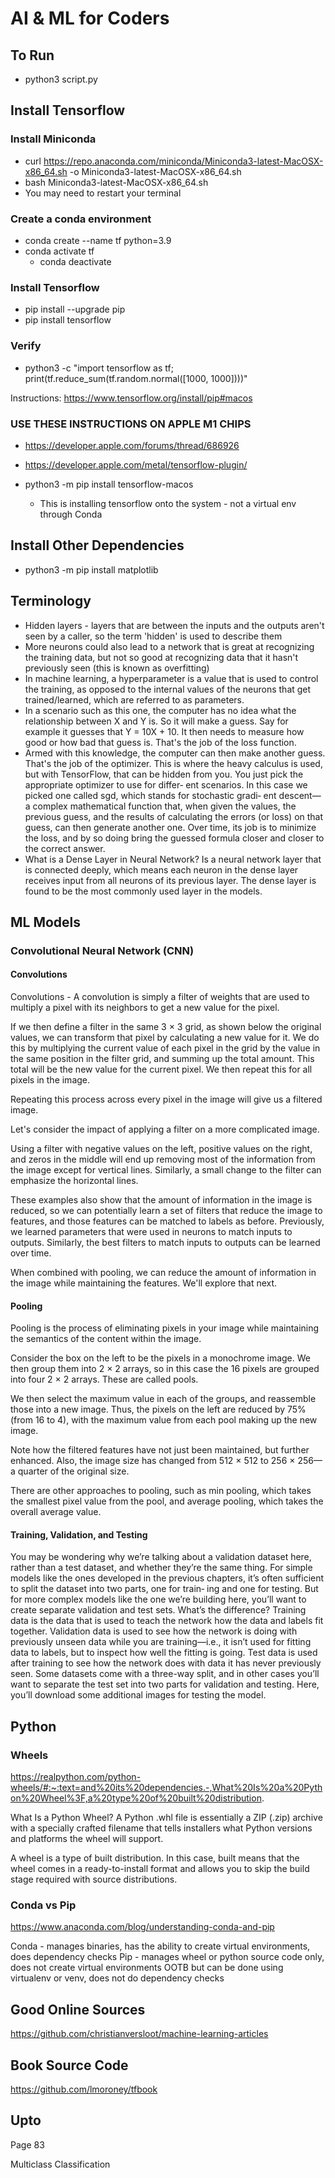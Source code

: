 # AI & ML for Coders

## To Run
* python3 script.py

## Install Tensorflow
### Install Miniconda
* curl https://repo.anaconda.com/miniconda/Miniconda3-latest-MacOSX-x86_64.sh -o Miniconda3-latest-MacOSX-x86_64.sh
* bash Miniconda3-latest-MacOSX-x86_64.sh
* You may need to restart your terminal

### Create a conda environment
* conda create --name tf python=3.9
* conda activate tf
  * conda deactivate

### Install Tensorflow
* pip install --upgrade pip
* pip install tensorflow

### Verify
* python3 -c "import tensorflow as tf; print(tf.reduce_sum(tf.random.normal([1000, 1000])))"

Instructions: https://www.tensorflow.org/install/pip#macos

### USE THESE INSTRUCTIONS ON APPLE M1 CHIPS
* https://developer.apple.com/forums/thread/686926
* https://developer.apple.com/metal/tensorflow-plugin/

* python3 -m pip install tensorflow-macos
  * This is installing tensorflow onto the system - not a virtual env through Conda

## Install Other Dependencies
* python3 -m pip install matplotlib

## Terminology
* Hidden layers - layers that are between the inputs and the outputs aren't seen by a caller, so the term 'hidden' is used to describe them
* More neurons could also lead to a network that is great at recognizing the training data, but not so good at recognizing data that it hasn't previously seen (this is known as overfitting)
* In machine learning, a hyperparameter is a value that is used to control the training, as opposed to the internal values of the neurons that get trained/learned, which are referred to as parameters.
* In a scenario such as this one, the computer has no idea what the relationship between X and Y is. So it will make a guess. Say for example it guesses that Y = 10X + 10. It then needs to measure how good or how bad that guess is. That's the job of the loss function.
* Armed with this knowledge, the computer can then make another guess. That's the job of the optimizer. This is where the heavy calculus is used, but with TensorFlow, that can be hidden from you. You just pick the appropriate optimizer to use for differ‐ ent scenarios. In this case we picked one called sgd, which stands for stochastic gradi‐ ent descent—a complex mathematical function that, when given the values, the previous guess, and the results of calculating the errors (or loss) on that guess, can then generate another one. Over time, its job is to minimize the loss, and by so doing bring the guessed formula closer and closer to the correct answer.
* What is a Dense Layer in Neural Network? Is a neural network layer that is connected deeply, which means each neuron in the dense layer receives input from all neurons of its previous layer. The dense layer is found to be the most commonly used layer in the models.

## ML Models
### Convolutional Neural Network (CNN)
#### Convolutions
Convolutions - A convolution is simply a filter of weights that are used to multiply a pixel with its neighbors to get a new value for the pixel.

If we then define a filter in the same 3 × 3 grid, as shown below the original values, we can transform that pixel by calculating a new value for it. We do this by multiplying the current value of each pixel in the grid by the value in the same position in the filter grid, and summing up the total amount. This total will be the new value for the current pixel. We then repeat this for all pixels in the image.

Repeating this process across every pixel in the image will give us a filtered image.

Let's consider the impact of applying a filter on a more complicated image.

Using a filter with negative values on the left, positive values on the right, and zeros in the middle will end up removing most of the information from the image except for vertical lines. Similarly, a small change to the filter can emphasize the horizontal lines.

These examples also show that the amount of information in the image is reduced, so we can potentially learn a set of filters that reduce the image to features, and those features can be matched to labels as before. Previously, we learned parameters that were used in neurons to match inputs to outputs. Similarly, the best filters to match inputs to outputs can be learned over time.

When combined with pooling, we can reduce the amount of information in the image while maintaining the features. We'll explore that next.

#### Pooling
Pooling is the process of eliminating pixels in your image while maintaining the semantics of the content within the image.

Consider the box on the left to be the pixels in a monochrome image. We then group them into 2 × 2 arrays, so in this case the 16 pixels are grouped into four 2 × 2 arrays. These are called pools.

We then select the maximum value in each of the groups, and reassemble those into a new image. Thus, the pixels on the left are reduced by 75% (from 16 to 4), with the maximum value from each pool making up the new image.

Note how the filtered features have not just been maintained, but further enhanced. Also, the image size has changed from 512 × 512 to 256 × 256—a quarter of the original size.

There are other approaches to pooling, such as min pooling, which takes the smallest pixel value from the pool, and average pooling, which takes the overall average value.

#### Training, Validation, and Testing
You may be wondering why we’re talking about a validation dataset here, rather than a test dataset, and whether they’re the same thing. For simple models like the ones developed in the previous chapters, it’s often sufficient to split the dataset into two parts, one for train‐ ing and one for testing. But for more complex models like the one we’re building here, you’ll want to create separate validation and test sets. What’s the difference? Training data is the data that is used to teach the network how the data and labels fit together. Validation data is used to see how the network is doing with previously unseen data while you are training—i.e., it isn’t used for fitting data to labels, but to inspect how well the fitting is going. Test data is used after training to see how the network does with data it has never previously seen. Some datasets come with a three-way split, and in other cases you’ll want to separate the test set into two parts for validation and testing. Here, you’ll download some additional images for testing the model.


## Python
### Wheels
https://realpython.com/python-wheels/#:~:text=and%20its%20dependencies.-,What%20Is%20a%20Python%20Wheel%3F,a%20type%20of%20built%20distribution.

What Is a Python Wheel?
A Python .whl file is essentially a ZIP (.zip) archive with a specially crafted filename that tells installers what Python versions and platforms the wheel will support.

A wheel is a type of built distribution. In this case, built means that the wheel comes in a ready-to-install format and allows you to skip the build stage required with source distributions.

### Conda vs Pip
https://www.anaconda.com/blog/understanding-conda-and-pip

Conda - manages binaries, has the ability to create virtual environments, does dependency checks
Pip - manages wheel or python source code only, does not create virtual environments OOTB but can be done using virtualenv or venv, does not do dependency checks

## Good Online Sources
https://github.com/christianversloot/machine-learning-articles

## Book Source Code
https://github.com/lmoroney/tfbook

## Upto
Page 83

Multiclass Classification
